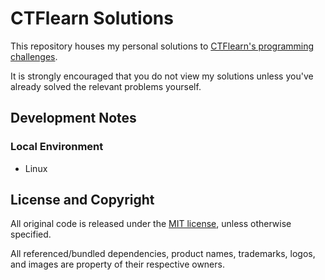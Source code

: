 # CTFlearn Solutions

This repository houses my personal solutions to
[CTFlearn's programming challenges][challenges].

It is strongly encouraged that you do not view my solutions unless you've
already solved the relevant problems yourself.


## Development Notes

### Local Environment

- Linux


## License and Copyright

All original code is released under the [MIT license][mit], unless otherwise
specified.

All referenced/bundled dependencies, product names, trademarks, logos, and
images are property of their respective owners.


[challenges]: https://ctflearn.com/challenge/1/browse
              "CTFlearn - CTF Practice - CTF Problems / Challenges"

[mit]: http://opensource.org/licenses/MIT/
       "The MIT License (MIT)"
